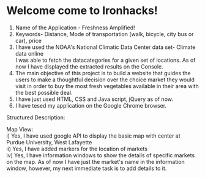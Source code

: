 # Welcome come to Ironhacks!

1. Name of the Application - Freshness Amplified! <br/>
2. Keywords- Distance, Mode of transportation (walk, bicycle, city bus or car), price  <br/>
3. I have used the  NOAA's National Climatic Data Center data set- Climate data online<br/>
I was able to fetch the datacategories for a given set of locations. As of now I have displayed the extracted results on the Console.
4. The main objective of this project is to build a website that guides the users to make a thoughtful decision over the choice market they would visit in order to buy the most fresh vegetables available in their area with the best possible deal. <br/>
5. I have just used HTML, CSS and Java script, jQuery as of now.<br/>
6. I have tesed my application on the Google Chrome browser.<br/>

Structured Description: <br/>

Map View:<br/>
 i) Yes, I have used google API to display the basic map with center at Purdue University, West Lafayette <br/>
 ii) Yes, I have added markers for the location of markets<br/>
 iv) Yes, I have information windows to show the details of specific markets on the map. As of now I have just the market's name in the information window, however, my next immediate task is to add details to it.<br/>
<br/>
 


